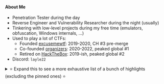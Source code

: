 #### About Me
* Penetration Tester during the day
* Reverse Engineer and Vulnerability Researcher during the night (usually)
* Tinkering with low-level projects during my free time (emulators, obfuscation, Windows internals, ...) 
* Used to play a lot of CTFs:
  * Founded [excusemewtf](https://ctftime.org/team/104977/): 2019-2020, CH #3 pre-merge
  * Co-founded [organizers](https://ctftime.org/team/42934/): 2020-2022, peaked global #1
  * Retired on [HackTheBox](https://app.hackthebox.com/profile/7533): 2019-ish, peaked global #2  
* Discord: `layle22`

<details>
  <summary>⭐ Expand this to see a more exhaustive list of a bunch of highlights (excluding the pinned ones) ⭐</summary>
  
 #### Emulation
  * [gg](https://github.com/ioncodes/gg) - GameGear emulator
  * [ayyboy](https://github.com/ioncodes/ayyboy) - GameBoy and GameBoy Color emulator, featuring rumble pak support :)
  * [ayyboy-advance](https://github.com/ioncodes/ayyboy-advance) WIP GameBoy Advance emulator, able to boot into some test roms
  * [llvm8](https://github.com/ioncodes/llvm8) - Statically recompiling CHIP8 to Windows and macOS using LLVM
 
  #### Research
  * [Curveball](https://github.com/ioncodes/Curveball) - Proof of concept code for CVE-2020-0601 also known as the "CryptoAPI exploit"
  * [BlueGate](https://github.com/ioncodes/BlueGate) - PoC for the Remote Desktop Gateway vulnerability - CVE-2020-0609 & CVE-2020-0610
  * [dbgmon](https://github.com/ioncodes/dbgmon) - Reverse engineered implementation of DbgView's usermode logger

  #### Game Hacking
  * [DeadByDaylight](https://github.com/ioncodes/DeadByDaylight) - Dead by Daylight research material gathered while reverse engineering the game
  * [RACEAC](https://github.com/ioncodes/RACEAC) - Proof of concept code for an EasyAntiCheat race condition that allowed you to tamper resource data
  * [FallGuys](https://github.com/ioncodes/FallGuys) - FallGuys cheat that used internal functions present in one of the first published releases of the game
  * [Maze](https://github.com/ioncodes/Maze) - Cheats for "Maze", LiveOverflow's game hacking challenge
  * [vacation3-emu](https://github.com/ioncodes/vacation3-emu) - An emulator that deobfuscates and decrypts VAC3 anticheat modules
  * [NonlethalCompany](https://github.com/ioncodes/NonlethalCompany) - Lethal Company mod that uses Harmony to change various aspects of the game (infinite sprint, no death, etc)
  * [ESP-It](https://github.com/ioncodes/ESP-It) - ESP for Witch It
  * [Clicker Heroes](https://github.com/ioncodes/clickerheroes) - Clicker Heroes redemption code emulator

  #### Low-level
  * [dlsym_hook](https://github.com/ioncodes/dlsym_hook) - Rewrites a binary statically by lifting the instructions to LLVM, hooking a function and compiling it back
  * [ida-teams-docker](ida-teams-docker) - Dockerized version of IDA Pro's Hexvault and Lumina
  * [docker-compiler-explorer](https://github.com/ioncodes/docker-compiler-explorer) - Dockerized version of Godbolt's Compiler Explorer preconfigured with C, C++, Rust and LLVM
  * [rw](https://github.com/ioncodes/rw) - A kernel driver exposing read/write capabilities to usermode
  * [pooldump](https://github.com/ioncodes/pooldump) - Allows you to dump all nonpaged `BigPool`s from kernel

  #### Miscellaneous
  * [long_night](https://github.com/ioncodes/long_night) - A collection of themes based on pastel colors, created for reverse engineers
  * [SteamManifestFixer](https://github.com/ioncodes/SteamManifestFixer) - Patches Steam to download depot files without manifest data
  * [sbb](https://github.com/ioncodes/sbb) - A commandline tool that allows you to check the public transportation connection via SBB
  * [JodelAPI](https://github.com/ioncodes/JodelAPI) - A wrapper for Jodel's API
</details>
